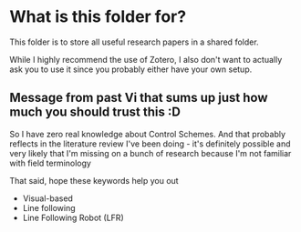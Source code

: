 # What is this folder for?
This folder is to store all useful research papers in a shared folder.

While I highly recommend the use of Zotero, I also don't want to actually ask you to use it since you probably either have your own setup.


## Message from past Vi that sums up just how much you should trust this :D
So I have zero real knowledge about Control Schemes. And that probably reflects in the literature review I've been doing - it's definitely possible and very likely that I'm missing on a bunch of research because I'm not familiar with field terminology

That said, hope these keywords help you out
- Visual-based
- Line following
- Line Following Robot (LFR)

